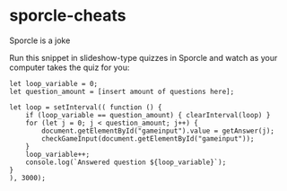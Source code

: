 # sporcle-cheats
Sporcle is a joke

Run this snippet in slideshow-type quizzes in Sporcle and watch as your computer takes the quiz for you:
```
let loop_variable = 0;
let question_amount = [insert amount of questions here];

let loop = setInterval(( function () {
    if (loop_variable == question_amount) { clearInterval(loop) }
    for (let j = 0; j < question_amount; j++) {
        document.getElementById("gameinput").value = getAnswer(j);
        checkGameInput(document.getElementById("gameinput"));
    }
    loop_variable++;
    console.log(`Answered question ${loop_variable}`);
}
), 3000);

```
